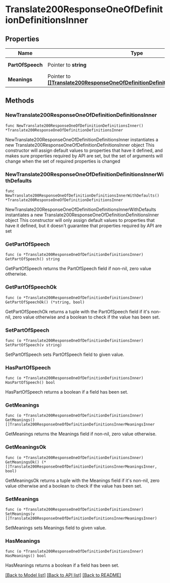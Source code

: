 # Translate200ResponseOneOfDefinitionDefinitionsInner

## Properties

Name | Type | Description | Notes
------------ | ------------- | ------------- | -------------
**PartOfSpeech** | Pointer to **string** | Part of speech | [optional] 
**Meanings** | Pointer to [**[]Translate200ResponseOneOfDefinitionDefinitionsInnerMeaningsInner**](Translate200ResponseOneOfDefinitionDefinitionsInnerMeaningsInner.md) |  | [optional] 

## Methods

### NewTranslate200ResponseOneOfDefinitionDefinitionsInner

`func NewTranslate200ResponseOneOfDefinitionDefinitionsInner() *Translate200ResponseOneOfDefinitionDefinitionsInner`

NewTranslate200ResponseOneOfDefinitionDefinitionsInner instantiates a new Translate200ResponseOneOfDefinitionDefinitionsInner object
This constructor will assign default values to properties that have it defined,
and makes sure properties required by API are set, but the set of arguments
will change when the set of required properties is changed

### NewTranslate200ResponseOneOfDefinitionDefinitionsInnerWithDefaults

`func NewTranslate200ResponseOneOfDefinitionDefinitionsInnerWithDefaults() *Translate200ResponseOneOfDefinitionDefinitionsInner`

NewTranslate200ResponseOneOfDefinitionDefinitionsInnerWithDefaults instantiates a new Translate200ResponseOneOfDefinitionDefinitionsInner object
This constructor will only assign default values to properties that have it defined,
but it doesn't guarantee that properties required by API are set

### GetPartOfSpeech

`func (o *Translate200ResponseOneOfDefinitionDefinitionsInner) GetPartOfSpeech() string`

GetPartOfSpeech returns the PartOfSpeech field if non-nil, zero value otherwise.

### GetPartOfSpeechOk

`func (o *Translate200ResponseOneOfDefinitionDefinitionsInner) GetPartOfSpeechOk() (*string, bool)`

GetPartOfSpeechOk returns a tuple with the PartOfSpeech field if it's non-nil, zero value otherwise
and a boolean to check if the value has been set.

### SetPartOfSpeech

`func (o *Translate200ResponseOneOfDefinitionDefinitionsInner) SetPartOfSpeech(v string)`

SetPartOfSpeech sets PartOfSpeech field to given value.

### HasPartOfSpeech

`func (o *Translate200ResponseOneOfDefinitionDefinitionsInner) HasPartOfSpeech() bool`

HasPartOfSpeech returns a boolean if a field has been set.

### GetMeanings

`func (o *Translate200ResponseOneOfDefinitionDefinitionsInner) GetMeanings() []Translate200ResponseOneOfDefinitionDefinitionsInnerMeaningsInner`

GetMeanings returns the Meanings field if non-nil, zero value otherwise.

### GetMeaningsOk

`func (o *Translate200ResponseOneOfDefinitionDefinitionsInner) GetMeaningsOk() (*[]Translate200ResponseOneOfDefinitionDefinitionsInnerMeaningsInner, bool)`

GetMeaningsOk returns a tuple with the Meanings field if it's non-nil, zero value otherwise
and a boolean to check if the value has been set.

### SetMeanings

`func (o *Translate200ResponseOneOfDefinitionDefinitionsInner) SetMeanings(v []Translate200ResponseOneOfDefinitionDefinitionsInnerMeaningsInner)`

SetMeanings sets Meanings field to given value.

### HasMeanings

`func (o *Translate200ResponseOneOfDefinitionDefinitionsInner) HasMeanings() bool`

HasMeanings returns a boolean if a field has been set.


[[Back to Model list]](../README.md#documentation-for-models) [[Back to API list]](../README.md#documentation-for-api-endpoints) [[Back to README]](../README.md)


